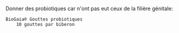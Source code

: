 Donner des probiotiques car n'ont pas eut ceux de la filière génitale:
 
```
BioGaia® Gouttes probiotiques
	10 gouttes par biberon
```